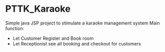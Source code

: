 # PTTK_Karaoke
Simple java JSP project to stimulate a karaoke management system
Main function:
+ Let Customer Register and Book room
+ Let Receptionist see all booking and checkout for customers
